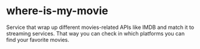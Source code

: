 # where-is-my-movie
Service that wrap up different movies-related APIs like IMDB and match it to streaming services. That way you can check in which platforms you can find your favorite movies.

